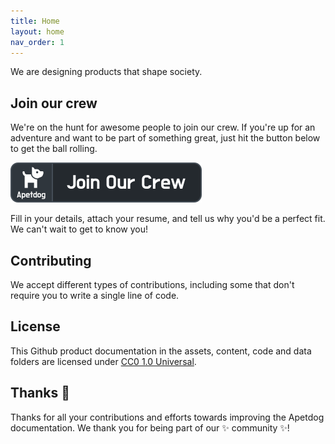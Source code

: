 ```yaml
---
title: Home
layout: home
nav_order: 1
---
```


We are designing products that shape society.

## Join our crew

We're on the hunt for awesome people to join our crew. If you're up for an adventure and want to be part of something great, just hit the button below to get the ball rolling.

[![Join our crew](/assets/images/join.svg)](mailto:logeast@outlook.com?subject=Join%20Our%20Crew&body=Hi%2C%0A%0AI%27m%20interested%20in%20joining%20your%20team.%20Please%20find%20my%20resume%20attached.%0A%0AThanks%2C%0A%3CYour%20Name%3E)

Fill in your details, attach your resume, and tell us why you'd be a perfect fit. We can't wait to get to know you!

## Contributing

We accept different types of contributions, including some that don't require you to write a single line of code.

## License

This Github product documentation in the assets, content, code and data folders are licensed under [CC0 1.0 Universal](./LICENSE).

## Thanks 💜

Thanks for all your contributions and efforts towards improving the Apetdog documentation. We thank you for being part of our ✨ community ✨!
